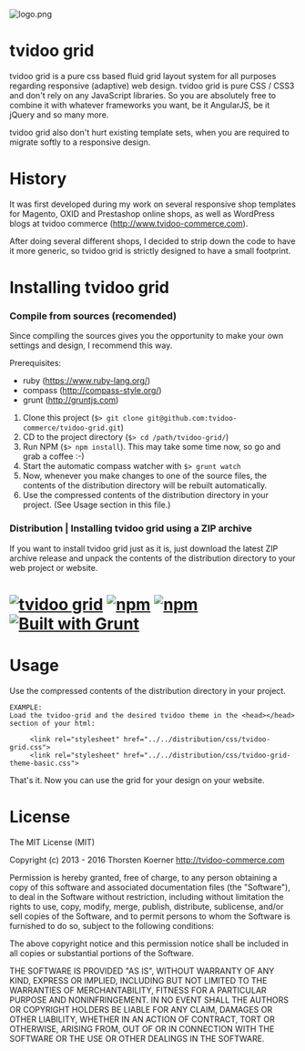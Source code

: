 ![logo.png](http://www.tvidoo-commerce.com/wp-content/uploads/2015/04/tvidoo_logo_commerce_2015_72dpi_150.png?github_repo=tvidoo-grid)

tvidoo grid
===
tvidoo grid is a pure css based fluid grid layout system for all purposes regarding responsive (adaptive) web design. tvidoo grid is pure CSS / CSS3 and don't rely on any JavaScript libraries. So you are absolutely free to combine it with whatever frameworks you want, be it AngularJS, be it jQuery and so many more.

tvidoo grid also don't hurt existing template sets, when you are required to migrate softly to a responsive design.

History
===
It was first developed during my work on several responsive shop templates for Magento, OXID and Prestashop online shops, as well as WordPress blogs at tvidoo commerce (http://www.tvidoo-commerce.com).

After doing several different shops, I decided to strip down the code to have it more generic, so tvidoo grid is strictly designed to have a small footprint.


Installing tvidoo grid
===
### Compile from sources (recomended)
Since compiling the sources gives you the opportunity to make your own settings and design, I recommend this way.
 
Prerequisites:
- ruby (https://www.ruby-lang.org/)
- compass (http://compass-style.org/)
- grunt (http://gruntjs.com)

1. Clone this project (```$> git clone git@github.com:tvidoo-commerce/tvidoo-grid.git```)
2. CD to the project directory (```$> cd /path/tvidoo-grid/```)
3. Run NPM (```$> npm install```). This may take some time now, so go and grab a coffee :-) 
4. Start the automatic compass watcher with ```$> grunt watch```
5. Now, whenever you make changes to one of the source files, the contents of the distribution directory will be rebuilt automatically.
6. Use the compressed contents of the distribution directory in your project. (See Usage section in this file.)

### Distribution | Installing tvidoo grid using a ZIP archive
If you want to install tvidoo grid just as it is, just download the latest ZIP archive release and unpack the contents of the distribution directory to your web project or website.


[![tvidoo grid](https://img.shields.io/badge/tvidoo--grid-v_0.9__beta-blue.svg)](https://github.com/tvidoo-commerce/tvidoo-grid) [![npm](https://img.shields.io/npm/l/express.svg)](https://opensource.org/licenses/MIT) [![npm](https://img.shields.io/npm/v/npm.svg)](https://www.npmjs.com) [![Built with Grunt](https://cdn.gruntjs.com/builtwith.png)](http://gruntjs.com/)
===

Usage
===
Use the compressed contents of the distribution directory in your project.

	EXAMPLE:
	Load the tvidoo-grid and the desired tvidoo theme in the <head></head> section of your html:
	
         <link rel="stylesheet" href="../../distribution/css/tvidoo-grid.css">
         <link rel="stylesheet" href="../../distribution/css/tvidoo-grid-theme-basic.css">
         
That's it. Now you can use the grid for your design on your website.

License
===
The MIT License (MIT)

Copyright (c) 2013 - 2016 Thorsten Koerner <http://tvidoo-commerce.com>

Permission is hereby granted, free of charge, to any person obtaining a copy
of this software and associated documentation files (the "Software"), to deal
in the Software without restriction, including without limitation the rights
to use, copy, modify, merge, publish, distribute, sublicense, and/or sell
copies of the Software, and to permit persons to whom the Software is
furnished to do so, subject to the following conditions:

The above copyright notice and this permission notice shall be included in
all copies or substantial portions of the Software.

THE SOFTWARE IS PROVIDED "AS IS", WITHOUT WARRANTY OF ANY KIND, EXPRESS OR
IMPLIED, INCLUDING BUT NOT LIMITED TO THE WARRANTIES OF MERCHANTABILITY,
FITNESS FOR A PARTICULAR PURPOSE AND NONINFRINGEMENT. IN NO EVENT SHALL THE
AUTHORS OR COPYRIGHT HOLDERS BE LIABLE FOR ANY CLAIM, DAMAGES OR OTHER
LIABILITY, WHETHER IN AN ACTION OF CONTRACT, TORT OR OTHERWISE, ARISING FROM,
OUT OF OR IN CONNECTION WITH THE SOFTWARE OR THE USE OR OTHER DEALINGS IN
THE SOFTWARE.